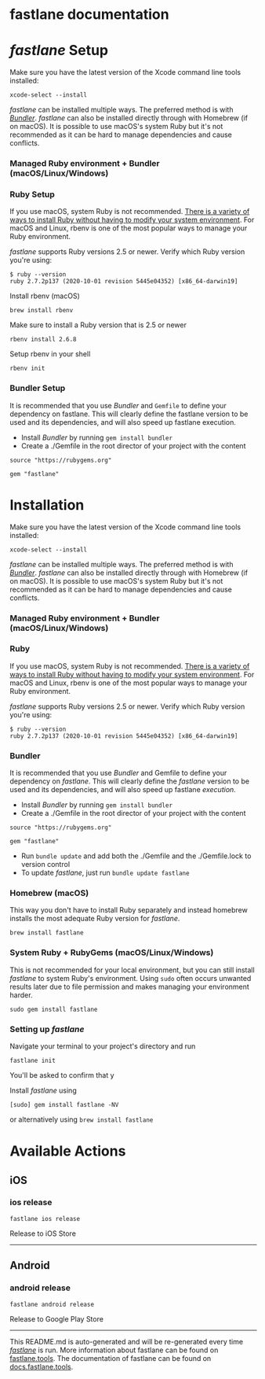 fastlane documentation
================
# *fastlane* Setup

Make sure you have the latest version of the Xcode command line tools installed:
```
xcode-select --install
```

*fastlane* can be installed multiple ways. The preferred method is with *[Bundler](https://bundler.io/)*. *fastlane* can also be installed directly through with Homebrew (if on macOS). It is possible to use macOS's system Ruby but it's not recommended as it can be hard to manage dependencies and cause conflicts.

### Managed Ruby environment + Bundler (macOS/Linux/Windows)

### Ruby Setup

If you use macOS, system Ruby is not recommended. [There is a variety of ways to install Ruby without having to modify your system environment](https://www.ruby-lang.org/en/documentation/installation/#managers). For macOS and Linux, rbenv is one of the most popular ways to manage your Ruby environment.

*fastlane* supports Ruby versions 2.5 or newer. Verify which Ruby version you're using:

```
$ ruby --version
ruby 2.7.2p137 (2020-10-01 revision 5445e04352) [x86_64-darwin19]
```

Install rbenv (macOS)
```
brew install rbenv
```

Make sure to install a Ruby version that is 2.5 or newer
```
rbenv install 2.6.8
```

Setup rbenv in your shell
```
rbenv init
```

### Bundler Setup

It is recommended that you use *Bundler* and `Gemfile` to define your dependency on fastlane. This will clearly define the fastlane version to be used and its dependencies, and will also speed up fastlane execution.

- Install *Bundler* by running `gem install bundler`
- Create a ./Gemfile in the root director of your project with the content
```
source "https://rubygems.org"

gem "fastlane"
```


# Installation

Make sure you have the latest version of the Xcode command line tools installed:
```
xcode-select --install
```

*fastlane* can be installed multiple ways. The preferred method is with *[Bundler](https://bundler.io/)*. *fastlane* can also be installed directly through with Homebrew (if on macOS). It is possible to use macOS's system Ruby but it's not recommended as it can be hard to manage dependencies and cause conflicts.

### Managed Ruby environment + Bundler (macOS/Linux/Windows)

### Ruby

If you use macOS, system Ruby is not recommended. [There is a variety of ways to install Ruby without having to modify your system environment](https://www.ruby-lang.org/en/documentation/installation/#managers). For macOS and Linux, rbenv is one of the most popular ways to manage your Ruby environment.

*fastlane* supports Ruby versions 2.5 or newer. Verify which Ruby version you're using:

```
$ ruby --version
ruby 2.7.2p137 (2020-10-01 revision 5445e04352) [x86_64-darwin19]
```

### Bundler

It is recommended that you use *Bundler* and Gemfile to define your dependency on *fastlane*. This will clearly define the *fastlane* version to be used and its dependencies, and will also speed up fastlane *execution*.

- Install *Bundler* by running `gem install bundler`
- Create a ./Gemfile in the root director of your project with the content

```
source "https://rubygems.org"

gem "fastlane"
```
- Run `bundle update` and add both the ./Gemfile and the ./Gemfile.lock to version control
- To update *fastlane*, just run `bundle update fastlane`

### Homebrew (macOS)

This way you don't have to install Ruby separately and instead homebrew installs the most adequate Ruby version for *fastlane*.

```
brew install fastlane
```

### System Ruby + RubyGems (macOS/Linux/Windows)

This is not recommended for your local environment, but you can still install *fastlane* to system Ruby's environment. Using `sudo` often occurs unwanted results later due to file permission and makes managing your environment harder.

```
sudo gem install fastlane
```

### Setting up *fastlane*

Navigate your terminal to your project's directory and run 

```
fastlane init
```

You'll be asked to confirm that y

Install _fastlane_ using
```
[sudo] gem install fastlane -NV
```
or alternatively using `brew install fastlane`

# Available Actions
## iOS
### ios release
```
fastlane ios release
```
Release to iOS Store

----

## Android
### android release
```
fastlane android release
```
Release to Google Play Store

----

This README.md is auto-generated and will be re-generated every time [_fastlane_](https://fastlane.tools) is run.
More information about fastlane can be found on [fastlane.tools](https://fastlane.tools).
The documentation of fastlane can be found on [docs.fastlane.tools](https://docs.fastlane.tools).
